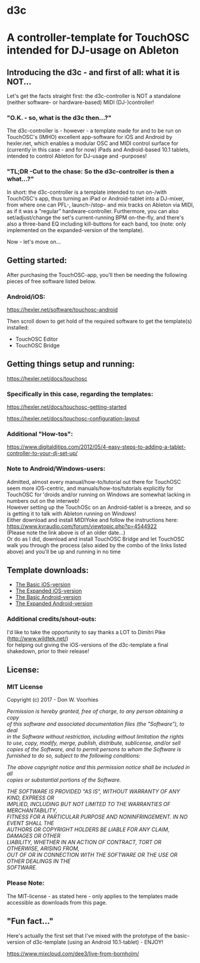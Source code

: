 # d3c
<h1>A controller-template for TouchOSC intended for DJ-usage on Ableton</h1>

<h2>Introducing the d3c - and first of all: what it is NOT...</h2>
<p>Let's get the facts straight first: the d3c-controller is NOT a standalone (neither software- or hardware-based) MIDI (DJ-)controller!</p>

<h3>"O.K. - so, what is the d3c then...?"</h3>
<p>The d3c-controller is - however - a template made for and to be run on TouchOSC's (IMHO) excellent app-software for iOS and Android by hexler.net, which enables a modular OSC and MIDI control surface for (currently in this case - and for now) iPads and Android-based 10.1 tablets, intended to control Ableton for DJ-usage and -purposes!</p>

<h3>"TL;DR -Cut to the chase: So the d3c-controller is then a what...?"</h3>
<p>In short: the d3c-controller is a template intended to run on-/with TouchOSC's app, thus turning an iPad or Android-tablet into a DJ-mixer, from where one can PFL-, launch-/stop- and mix tracks on Ableton via MIDI, as if it was a "regular" hardware-controller.
Furthermore, you can also set/adjust/change the set's current-running BPM on-the-fly, and there's also a three-band EQ including kill-buttons for each band, too (note: only implemented on the expanded-version of the template).</p>

<p>Now - let's move on...</p>

<h2>Getting started:</h2>

After purchasing the TouchOSC-app, you’ll then be needing the following pieces of free software listed below.
<h3>Android/iOS:</h3>
<a href="https://hexler.net/software/touchosc-android" title="Get the additional TouchOSC-software from here..." target="_blank">https://hexler.net/software/touchosc-android</a>

Then scroll down to get hold of the required software to get the template(s) installed: 
<ul>
<li>TouchOSC Editor</li>
<li>TouchOSC Bridge</li>
</ul>

<h2>Getting things setup and running:</h2>

<a href="https://hexler.net/docs/touchosc" title="TouchOSC documnetation" target="_blank">https://hexler.net/docs/touchosc</a>


<h3>Specifically in this case, regarding the templates:</h3>

<a href="https://hexler.net/docs/touchosc-getting-started" title="TouchOSC - Getting Started" target="_blank">https://hexler.net/docs/touchosc-getting-started</a>

<a href="https://hexler.net/docs/touchosc" title="TouchOSC Layout Configuration" target="_blank">https://hexler.net/docs/touchosc-configuration-layout</a>

<h3>Additional "How-tos":</h3>
<a href="https://www.digitaldjtips.com/2012/05/4-easy-steps-to-adding-a-tablet-controller-to-your-dj-set-up/" title="4 easy step to adding a tablet..." target="_blank">https://www.digitaldjtips.com/2012/05/4-easy-steps-to-adding-a-tablet-controller-to-your-dj-set-up/</a>

<h3>Note to Android/Windows-users:</h3>
<p>Admitted, almost every manual/how-to/tutorial out there for TouchOSC seem more iOS-centric, and manuals/how-tos/tutorials explicitly for TouchOSC for 'droids and/or running on Windows are somewhat lacking in numbers out on the interweb!<br>
However setting up the TouchOSc on an Android-tablet is a breeze, and so is getting it to talk with Ableton running on Windows!<br>
Either download and install MIDIYoke and follow the instructions here: <a href="https://www.kvraudio.com/forum/viewtopic.php?p=4544922" title="Setup tutorial for TouchOSC on an Android Phone..." target="_blank">https://www.kvraudio.com/forum/viewtopic.php?p=4544922</a><br>
(Please note the link above is of an older date...)  
<br>  
Or do as I did, download and install TouchOSC Bridge and let TouchOSC walk you through the process (also aided by the combo of the links listed above) and you'll be up and running in no time</p> 

<h2>Template downloads:</h2>
<ul>
  <li><a href="https://github.com/donvoorhies/d3c/blob/master/d3c_iOS.touchosc?raw=true">The Basic iOS-version</a></li>
  <li><a href="https://github.com/donvoorhies/d3c/blob/master/d3c-ext_iOS.touchosc?raw=true">The Expanded iOS-version</a></li>
  <li><a href="https://github.com/donvoorhies/d3c/blob/master/d3c_Android.touchosc?raw=true">The Basic Android-version</a></li>
  <li><a href="https://github.com/donvoorhies/d3c/blob/master/d3c-ext_Android.touchosc?raw=true">The Expanded Android-version</a></li>
</ul>

<h3>Additional credits/shout-outs:</h3>
<p>I'd like to take the opportunity to say thanks a LOT to Dimitri Pike (<a href="http://www.wildtek.net/" title="To the Wildtek website" target="_blank">http://www.wildtek.net/</a>)<br>
for helping out giving the iOS-versions of the d3c-template a final shakedown, prior to their release!</p>

<h2>License:</h2>
<h3>MIT License</h3>
<p>Copyright (c) 2017 - Don W. Voorhies</p>

<p><i>Permission is hereby granted, free of charge, to any person obtaining a copy<br>
of this software and associated documentation files (the "Software"), to deal<br>
in the Software without restriction, including without limitation the rights<br>
to use, copy, modify, merge, publish, distribute, sublicense, and/or sell<br>
copies of the Software, and to permit persons to whom the Software is<br>
  furnished to do so, subject to the following conditions:</i></p>

<p><i>The above copyright notice and this permission notice shall be included in all<br>
  copies or substantial portions of the Software.</i></p>

<p><i>THE SOFTWARE IS PROVIDED "AS IS", WITHOUT WARRANTY OF ANY KIND, EXPRESS OR<br>
IMPLIED, INCLUDING BUT NOT LIMITED TO THE WARRANTIES OF MERCHANTABILITY,<br>
FITNESS FOR A PARTICULAR PURPOSE AND NONINFRINGEMENT. IN NO EVENT SHALL THE<br>
AUTHORS OR COPYRIGHT HOLDERS BE LIABLE FOR ANY CLAIM, DAMAGES OR OTHER<br>
LIABILITY, WHETHER IN AN ACTION OF CONTRACT, TORT OR OTHERWISE, ARISING FROM,<br>
OUT OF OR IN CONNECTION WITH THE SOFTWARE OR THE USE OR OTHER DEALINGS IN THE<br>
SOFTWARE.</i></p>

<h3>Please Note:</h3>
<p>The MIT-license - as stated here - only applies to the templates made accessible as downloads from this page.</p> 

<h2>&quot;Fun fact...&quot;</h2>
<p>Here's actually the first set that I've mixed with the prototype of the basic-version of d3c-template (using an Android 10.1-tablet) - ENJOY!</p> <a href="https://www.mixcloud.com/dee3/live-from-bornholm/" title="The Live From An Island set at Mixcloud" target="_blank">https://www.mixcloud.com/dee3/live-from-bornholm/</a>  
